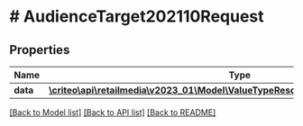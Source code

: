 # # AudienceTarget202110Request

## Properties

Name | Type | Description | Notes
------------ | ------------- | ------------- | -------------
**data** | [**\criteo\api\retailmedia\v2023_01\Model\ValueTypeResourceOfAudienceTarget202110**](ValueTypeResourceOfAudienceTarget202110.md) |  | [optional]

[[Back to Model list]](../../README.md#models) [[Back to API list]](../../README.md#endpoints) [[Back to README]](../../README.md)
